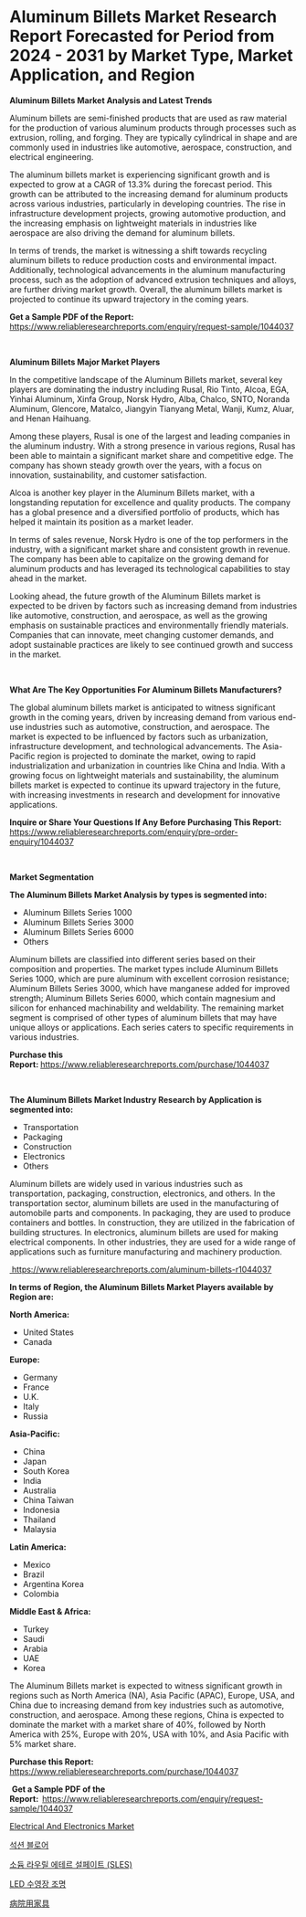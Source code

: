 <p><h1>Aluminum Billets Market Research Report Forecasted for Period from 2024 -  2031 by Market Type, Market Application, and Region</h1></p><p><strong>Aluminum Billets Market Analysis and Latest Trends</strong></p>
<p><p>Aluminum billets are semi-finished products that are used as raw material for the production of various aluminum products through processes such as extrusion, rolling, and forging. They are typically cylindrical in shape and are commonly used in industries like automotive, aerospace, construction, and electrical engineering.</p><p>The aluminum billets market is experiencing significant growth and is expected to grow at a CAGR of 13.3% during the forecast period. This growth can be attributed to the increasing demand for aluminum products across various industries, particularly in developing countries. The rise in infrastructure development projects, growing automotive production, and the increasing emphasis on lightweight materials in industries like aerospace are also driving the demand for aluminum billets.</p><p>In terms of trends, the market is witnessing a shift towards recycling aluminum billets to reduce production costs and environmental impact. Additionally, technological advancements in the aluminum manufacturing process, such as the adoption of advanced extrusion techniques and alloys, are further driving market growth. Overall, the aluminum billets market is projected to continue its upward trajectory in the coming years.</p></p>
<p><strong>Get a Sample PDF of the Report:&nbsp;</strong> <a href="https://www.reliableresearchreports.com/enquiry/request-sample/1044037">https://www.reliableresearchreports.com/enquiry/request-sample/1044037</a></p>
<p>&nbsp;</p>
<p><strong>Aluminum Billets Major Market Players</strong></p>
<p><p>In the competitive landscape of the Aluminum Billets market, several key players are dominating the industry including Rusal, Rio Tinto, Alcoa, EGA, Yinhai Aluminum, Xinfa Group, Norsk Hydro, Alba, Chalco, SNTO, Noranda Aluminum, Glencore, Matalco, Jiangyin Tianyang Metal, Wanji, Kumz, Aluar, and Henan Haihuang.</p><p>Among these players, Rusal is one of the largest and leading companies in the aluminum industry. With a strong presence in various regions, Rusal has been able to maintain a significant market share and competitive edge. The company has shown steady growth over the years, with a focus on innovation, sustainability, and customer satisfaction.</p><p>Alcoa is another key player in the Aluminum Billets market, with a longstanding reputation for excellence and quality products. The company has a global presence and a diversified portfolio of products, which has helped it maintain its position as a market leader.</p><p>In terms of sales revenue, Norsk Hydro is one of the top performers in the industry, with a significant market share and consistent growth in revenue. The company has been able to capitalize on the growing demand for aluminum products and has leveraged its technological capabilities to stay ahead in the market.</p><p>Looking ahead, the future growth of the Aluminum Billets market is expected to be driven by factors such as increasing demand from industries like automotive, construction, and aerospace, as well as the growing emphasis on sustainable practices and environmentally friendly materials. Companies that can innovate, meet changing customer demands, and adopt sustainable practices are likely to see continued growth and success in the market.</p></p>
<p>&nbsp;</p>
<p><strong>What Are The Key Opportunities For Aluminum Billets Manufacturers?</strong></p>
<p><p>The global aluminum billets market is anticipated to witness significant growth in the coming years, driven by increasing demand from various end-use industries such as automotive, construction, and aerospace. The market is expected to be influenced by factors such as urbanization, infrastructure development, and technological advancements. The Asia-Pacific region is projected to dominate the market, owing to rapid industrialization and urbanization in countries like China and India. With a growing focus on lightweight materials and sustainability, the aluminum billets market is expected to continue its upward trajectory in the future, with increasing investments in research and development for innovative applications.</p></p>
<p><strong>Inquire or Share Your Questions If Any Before Purchasing This Report:</strong> <a href="https://www.reliableresearchreports.com/enquiry/pre-order-enquiry/1044037">https://www.reliableresearchreports.com/enquiry/pre-order-enquiry/1044037</a></p>
<p>&nbsp;</p>
<p><strong>Market Segmentation</strong></p>
<p><strong>The Aluminum Billets Market Analysis by types is segmented into:</strong></p>
<p><ul><li>Aluminum Billets Series 1000</li><li>Aluminum Billets Series 3000</li><li>Aluminum Billets Series 6000</li><li>Others</li></ul></p>
<p><p>Aluminum billets are classified into different series based on their composition and properties. The market types include Aluminum Billets Series 1000, which are pure aluminum with excellent corrosion resistance; Aluminum Billets Series 3000, which have manganese added for improved strength; Aluminum Billets Series 6000, which contain magnesium and silicon for enhanced machinability and weldability. The remaining market segment is comprised of other types of aluminum billets that may have unique alloys or applications. Each series caters to specific requirements in various industries.</p></p>
<p><strong>Purchase this Report:&nbsp;</strong><a href="https://www.reliableresearchreports.com/purchase/1044037">https://www.reliableresearchreports.com/purchase/1044037</a></p>
<p>&nbsp;</p>
<p><strong>The Aluminum Billets Market Industry Research by Application is segmented into:</strong></p>
<p><ul><li>Transportation</li><li>Packaging</li><li>Construction</li><li>Electronics</li><li>Others</li></ul></p>
<p><p>Aluminum billets are widely used in various industries such as transportation, packaging, construction, electronics, and others. In the transportation sector, aluminum billets are used in the manufacturing of automobile parts and components. In packaging, they are used to produce containers and bottles. In construction, they are utilized in the fabrication of building structures. In electronics, aluminum billets are used for making electrical components. In other industries, they are used for a wide range of applications such as furniture manufacturing and machinery production.</p></p>
<p><a href="https://www.reliableresearchreports.com/aluminum-billets-r1044037">&nbsp;https://www.reliableresearchreports.com/aluminum-billets-r1044037</a></p>
<p><strong>In terms of Region, the Aluminum Billets Market Players available by Region are:</strong></p>
<p>
    <p> <strong> North America: </strong>
        <ul>
            <li>United States</li>
            <li>Canada</li>
        </ul>
        </p> 
    <p> <strong> Europe: </strong>
        <ul>
            <li>Germany</li>
            <li>France</li>
            <li>U.K.</li>
            <li>Italy</li>
            <li>Russia</li>
        </ul>
        </p> 
    <p> <strong> Asia-Pacific: </strong>
        <ul>
            <li>China</li>
            <li>Japan</li>
            <li>South Korea</li>
            <li>India</li>
            <li>Australia</li>
            <li>China Taiwan</li>
            <li>Indonesia</li>
            <li>Thailand</li>
            <li>Malaysia</li>
        </ul>
        </p> 
    <p> <strong> Latin America: </strong>
        <ul>
            <li>Mexico</li>
            <li>Brazil</li>
            <li>Argentina Korea</li>
            <li>Colombia</li>
        </ul>
        </p> 
    <p> <strong> Middle East & Africa: </strong>
        <ul>
            <li>Turkey</li>
            <li>Saudi</li>
            <li>Arabia</li>
            <li>UAE</li>
            <li>Korea</li>
        </ul>
    </p>
    </p>
<p><p>The Aluminum Billets market is expected to witness significant growth in regions such as North America (NA), Asia Pacific (APAC), Europe, USA, and China due to increasing demand from key industries such as automotive, construction, and aerospace. Among these regions, China is expected to dominate the market with a market share of 40%, followed by North America with 25%, Europe with 20%, USA with 10%, and Asia Pacific with 5% market share.</p></p>
<p><strong>Purchase this Report: </strong><a href="https://www.reliableresearchreports.com/purchase/1044037">https://www.reliableresearchreports.com/purchase/1044037</a></p>
<p>&nbsp;<strong>Get a Sample PDF of the Report:&nbsp;&nbsp;</strong><a href="https://www.reliableresearchreports.com/enquiry/request-sample/1044037">https://www.reliableresearchreports.com/enquiry/request-sample/1044037</a></p>
<p><strong></strong></p>
<p><p><a href="https://github.com/Krish2023na/Market-Research-Report-List-5/blob/main/electrical-and-electronics-market.md">Electrical And Electronics Market</a></p><p><a href="https://medium.com/@dandier2003/%ED%9D%A1%EC%9E%85-%EB%B8%94%EB%A1%9C%EC%9B%8C-%EC%8B%9C%EC%9E%A5-%EC%A0%84%EB%A7%9D-%EC%82%B0%EC%97%85-%EA%B0%9C%EC%9A%94-%EB%B0%8F-%EC%98%88%EC%B8%A1-2024%EB%85%84%EB%B6%80%ED%84%B0-2031%EB%85%84%EA%B9%8C%EC%A7%80-32bab7fd975f">석션 블로어</a></p><p><a href="https://github.com/hook46569/Market-Research-Report-List-2/blob/main/2468604128756.md">소듐 라우릴 에테르 설페이트 (SLES)</a></p><p><a href="https://medium.com/@kenyonjohns/%EC%A7%80%EB%8F%84-%EC%88%98%EC%98%81%EC%9E%A5-%EC%A1%B0%EB%AA%85-%EC%8B%9C%EC%9E%A5-%EB%B6%84%EC%84%9D-%EB%B0%8F-%EA%B7%9C%EB%AA%A8%EA%B0%80-2024%EB%85%84%EB%B6%80%ED%84%B0-2031%EB%85%84%EA%B9%8C%EC%A7%80-%EC%98%88%EC%B8%A1%EB%90%98%EC%97%88%EC%8A%B5%EB%8B%88%EB%8B%A4-73cfefb5a679">LED 수영장 조명</a></p><p><a href="https://medium.com/@crone85647/%E7%97%85%E9%99%A2%E5%AE%B6%E5%85%B7%E5%B8%82%E5%A0%B4-2031%E5%B9%B4%E3%81%BE%E3%81%A7%E3%81%AE%E6%88%90%E5%8A%9F%E3%81%97%E3%81%9F%E3%83%93%E3%82%B8%E3%83%8D%E3%82%B9%E6%88%A6%E7%95%A5%E3%81%AE%E9%8D%B5%E3%82%92%E4%BA%88%E6%B8%AC-618529f5b5b7">病院用家具</a></p></p>